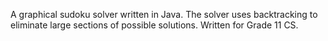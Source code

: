 A graphical sudoku solver written in Java.
The solver uses backtracking to eliminate large sections of possible solutions.
Written for Grade 11 CS. 

